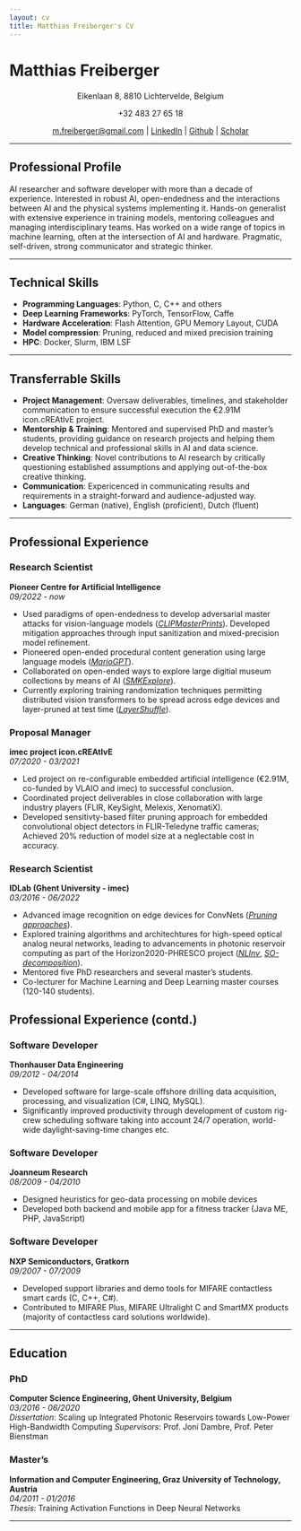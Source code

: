 ```yaml
---
layout: cv
title: Matthias Freiberger's CV
---
```


# Matthias Freiberger

<div style="text-align: center; margin-top: 20px;">
  <p>Eikenlaan 8, 8810 Lichtervelde, Belgium</p>
  <p>+32 483 27 65 18</p>
  <p>
    <a href="mailto:m.freiberger@gmail.com">m.freiberger@gmail.com</a> | 
    <a href="https://www.linkedin.com/in/matthias-freiberger-a1377b7b/">LinkedIn</a> | 
    <a href="https://github.com/matfrei">Github</a> |  
    <a href="https://scholar.google.com/citations?user=qkPbhlUAAAAJ">Scholar</a>
  </p>
</div>


---

## Professional Profile
AI researcher and software developer with more than a decade of experience. Interested in robust AI, open-endedness and the interactions between AI and the physical systems implementing it. Hands-on generalist with extensive experience in training models, mentoring colleagues and managing interdisciplinary teams. Has worked on a wide range of topics in machine learning, often at the intersection of AI and hardware. Pragmatic, self-driven, strong communicator and strategic thinker.  

---

## Technical Skills
- **Programming Languages**: Python, C, C++ and others
- **Deep Learning Frameworks**: PyTorch, TensorFlow, Caffe
- **Hardware Acceleration**: Flash Attention, GPU Memory Layout, CUDA
- **Model compression**: Pruning, reduced and mixed precision training
- **HPC**: Docker, Slurm, IBM LSF 

---

## Transferrable Skills
- **Project Management**: Oversaw deliverables, timelines, and stakeholder communication to ensure successful execution the €2.91M icon.cREAtIvE project. 
- **Mentorship & Training**: Mentored and supervised PhD and master’s students, providing guidance on research projects and helping them develop technical and professional skills in AI and data science.
- **Creative Thinking**: Novel contributions to AI research by critically questioning established assumptions and applying out-of-the-box creative thinking.
- **Communication**: Expericenced in communicating results and requirements in a straight-forward and audience-adjusted way.
- **Languages**: German (native), English (proficient), Dutch (fluent)
<div style="page-break-after: always"></div>

---

## Professional Experience

### Research Scientist  
**Pioneer Centre for Artificial Intelligence**  
*09/2022 - now*  
- Used paradigms of open-endedness to develop adversarial master attacks for vision-language models ([_CLIPMasterPrints_](https://openreview.net/pdf?id=ZFZnvGXXMm)). Developed mitigation approaches through input sanitization and mixed-precision model refinement.
- Pioneered open-ended procedural content generation using large language models ([_MarioGPT_](https://proceedings.neurips.cc/paper_files/paper/2023/file/a9bbeb2858dfbdbd4c19814e5d80ec60-Paper-Conference.pdf)).
- Collaborated on open-ended ways to explore large digitial museum collections by means of AI ([_SMKExplore_](https://dl.acm.org/doi/fullHtml/10.1145/3613904.3642157)).
- Currently exploring training randomization techniques permitting distributed vision transformers to be spread across edge devices and layer-pruned at test time ([_LayerShuffle_](https://arxiv.org/abs/2407.04513)).

### Proposal Manager  
**imec project icon.cREAtIvE**  
*07/2020 - 03/2021*  
- Led project on re-configurable embedded artificial intelligence (€2.91M, co-funded by VLAIO and imec) to successful conclusion.
- Coordinated project deliverables in close collaboration with large industry players (FLIR, KeySight, Melexis, XenomatiX).
- Developed sensitivty-based filter pruning approach for embedded convolutional object detectors in FLIR-Teledyne traffic cameras; Achieved 20% reduction of model size at a neglectable cost in accuracy.

### Research Scientist  
**IDLab (Ghent University - imec)**  
*03/2016 - 06/2022*  
- Advanced image recognition on edge devices for ConvNets ([_Pruning approaches_](https://www.sciencedirect.com/science/article/pii/S1077314222000601)).
- Explored training algorithms and architechtures for high-speed optical analog neural networks, leading to advancements in photonic reservoir computing as part of the Horizon2020-PHRESCO project ([_NLInv_](https://www.sciencedirect.com/science/article/pii/S1077314222000601), [_SO-decomposition_](https://www.nature.com/articles/s41598-020-71549-y)).
- Mentored five PhD researchers and several master’s students.
- Co-lecturer for Machine Learning and Deep Learning master courses (120-140 students).

<div style="page-break-after: always"></div>

## Professional Experience (contd.)

### Software Developer  
**Thonhauser Data Engineering**  
*09/2012 - 04/2014*
- Developed software for large-scale offshore drilling data acquisition, processing, and visualization (C#, LINQ, MySQL).
- Significantly improved productivity through development of custom rig-crew scheduling software taking into account 24/7 operation, world-wide daylight-saving-time changes etc. 

### Software Developer  
**Joanneum Research**  
*08/2009 - 04/2010*
- Designed heuristics for geo-data processing on mobile devices
- Developed both backend and mobile app for a fitness tracker (Java ME, PHP, JavaScript)

### Software Developer
**NXP Semiconductors, Gratkorn**  
*09/2007 - 07/2009*
- Developed support libraries and demo tools for MIFARE contactless smart cards (C, C++, C\#).
- Contributed to MIFARE Plus, MIFARE Ultralight C and SmartMX products (majority of contactless card solutions worldwide).


---

## Education

### PhD
**Computer Science Engineering, Ghent University, Belgium**  
*03/2016 - 06/2020*  
*Dissertation*: Scaling up Integrated Photonic Reservoirs towards Low-Power High-Bandwidth Computing
*Supervisors*: Prof. Joni Dambre, Prof. Peter Bienstman

### Master’s 
**Information and Computer Engineering, Graz University of Technology, Austria**  
*04/2011 - 01/2016*  
*Thesis*: Training Activation Functions in Deep Neural Networks

---
